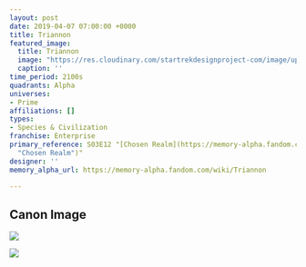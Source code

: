 ```yaml
---
layout: post
date: 2019-04-07 07:00:00 +0000
title: Triannon
featured_image:
  title: Triannon
  image: "https://res.cloudinary.com/startrekdesignproject-com/image/upload/v1554866713/Triannon.png"
  caption: ''
time_period: 2100s
quadrants: Alpha
universes:
- Prime
affiliations: []
types:
- Species & Civilization
franchise: Enterprise
primary_reference: S03E12 "[Chosen Realm](https://memory-alpha.fandom.com/wiki/Chosen_Realm
  "Chosen Realm")"
designer: ''
memory_alpha_url: https://memory-alpha.fandom.com/wiki/Triannon

---
```

## Canon Image

![](https://res.cloudinary.com/startrekdesignproject-com/image/upload/v1554687455/Triannon1.jpg)

![](https://res.cloudinary.com/startrekdesignproject-com/image/upload/v1554687455/Triannon2.jpg)